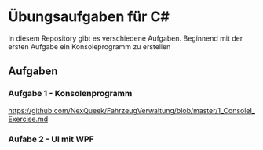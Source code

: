 # Übungsaufgaben für C#

In diesem Repository gibt es verschiedene Aufgaben. 
Beginnend mit der ersten Aufgabe ein Konsoleprogramm zu erstellen 

## Aufgaben

### Aufgabe 1 - Konsolenprogramm
https://github.com/NexQueek/FahrzeugVerwaltung/blob/master/1_ConsoleI_Exercise.md

### Aufabe 2 - UI mit WPF
